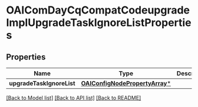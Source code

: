 # OAIComDayCqCompatCodeupgradeImplUpgradeTaskIgnoreListProperties

## Properties
Name | Type | Description | Notes
------------ | ------------- | ------------- | -------------
**upgradeTaskIgnoreList** | [**OAIConfigNodePropertyArray***](OAIConfigNodePropertyArray.md) |  | [optional] 

[[Back to Model list]](../README.md#documentation-for-models) [[Back to API list]](../README.md#documentation-for-api-endpoints) [[Back to README]](../README.md)



